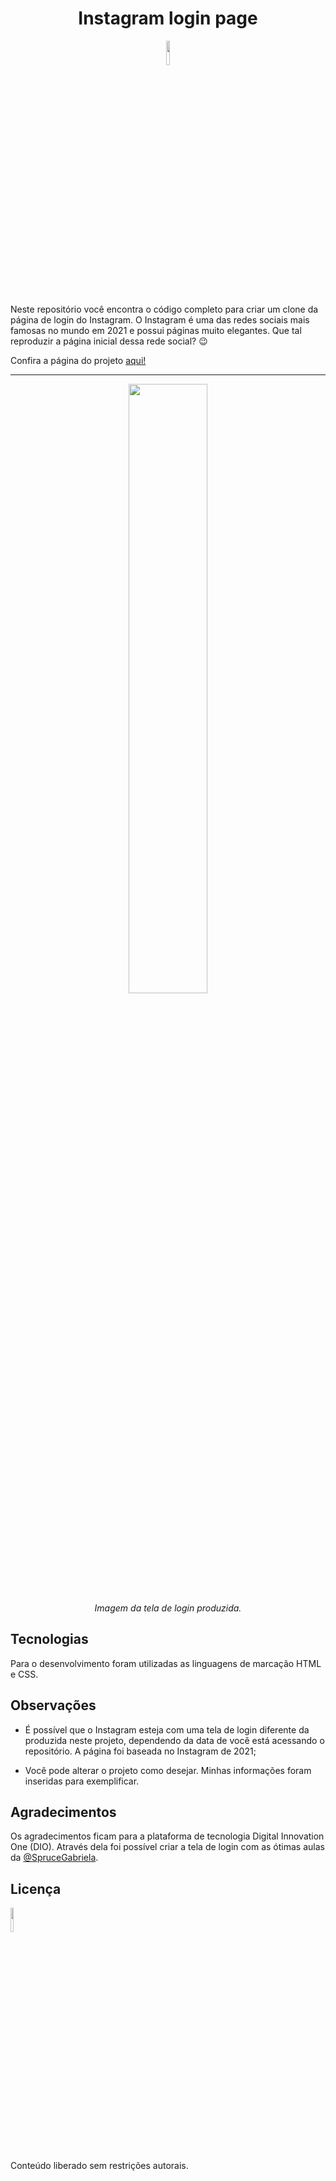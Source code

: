 <h1 align="center">Instagram login page</h1>

<div  align="center">
<img src="https://raw.githubusercontent.com/fael-atom/instagram-login-page/master/images/instagram-logo2.png" width="10%" />
</div>
<br>

Neste repositório você encontra o código completo para criar um clone da página de login do Instagram. O Instagram é uma das redes sociais mais famosas no mundo em 2021 e possui páginas muito elegantes. Que tal reproduzir a página inicial dessa rede social? :wink:



Confira a página do projeto <a href="https://fael-atom.github.io/instagram-login-page/" target="_blank">aqui!</a>
<hr>

<div  align="center">
<img src="https://raw.githubusercontent.com/fael-atom/instagram-login-page/master/images/login-page-example.png" width="50%" />
<br>
<i>Imagem da tela de login produzida.</i>
</div>

## Tecnologias

Para o desenvolvimento foram utilizadas as linguagens de marcação HTML e CSS.

## Observações

- É possível que o Instagram esteja com uma tela de login diferente da produzida neste projeto, dependendo da data de você está acessando o repositório. A página foi baseada no Instagram de 2021;

- Você pode alterar o projeto como desejar. Minhas informações foram inseridas para exemplificar.

## Agradecimentos

Os agradecimentos ficam para a plataforma de tecnologia Digital Innovation One (DIO). Através dela foi possível criar a tela de login com as ótimas aulas da [@SpruceGabriela](https://github.com/SpruceGabriela).

## Licença

<img src="https://raw.githubusercontent.com/fael-atom/instagram-login-page/master/images/public-domain.png" width="10%" />

Conteúdo liberado sem restrições autorais.



